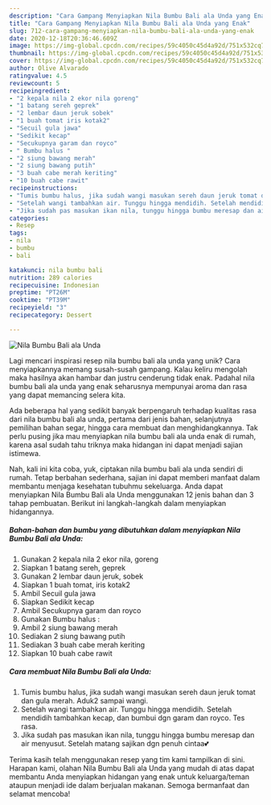 ```yaml
---
description: "Cara Gampang Menyiapkan Nila Bumbu Bali ala Unda yang Enak"
title: "Cara Gampang Menyiapkan Nila Bumbu Bali ala Unda yang Enak"
slug: 712-cara-gampang-menyiapkan-nila-bumbu-bali-ala-unda-yang-enak
date: 2020-12-18T20:36:46.609Z
image: https://img-global.cpcdn.com/recipes/59c4050c45d4a92d/751x532cq70/nila-bumbu-bali-ala-unda-foto-resep-utama.jpg
thumbnail: https://img-global.cpcdn.com/recipes/59c4050c45d4a92d/751x532cq70/nila-bumbu-bali-ala-unda-foto-resep-utama.jpg
cover: https://img-global.cpcdn.com/recipes/59c4050c45d4a92d/751x532cq70/nila-bumbu-bali-ala-unda-foto-resep-utama.jpg
author: Olive Alvarado
ratingvalue: 4.5
reviewcount: 5
recipeingredient:
- "2 kepala nila 2 ekor nila goreng"
- "1 batang sereh geprek"
- "2 lembar daun jeruk sobek"
- "1 buah tomat iris kotak2"
- "Secuil gula jawa"
- "Sedikit kecap"
- "Secukupnya garam dan royco"
- " Bumbu halus "
- "2 siung bawang merah"
- "2 siung bawang putih"
- "3 buah cabe merah keriting"
- "10 buah cabe rawit"
recipeinstructions:
- "Tumis bumbu halus, jika sudah wangi masukan sereh daun jeruk tomat dan gula merah. Aduk2 sampai wangi."
- "Setelah wangi tambahkan air. Tunggu hingga mendidih. Setelah mendidih tambahkan kecap, dan bumbui dgn garam dan royco. Tes rasa."
- "Jika sudah pas masukan ikan nila, tunggu hingga bumbu meresap dan air menyusut. Setelah matang sajikan dgn penuh cintaa💕"
categories:
- Resep
tags:
- nila
- bumbu
- bali

katakunci: nila bumbu bali 
nutrition: 289 calories
recipecuisine: Indonesian
preptime: "PT26M"
cooktime: "PT39M"
recipeyield: "3"
recipecategory: Dessert

---
```



![Nila Bumbu Bali ala Unda](https://img-global.cpcdn.com/recipes/59c4050c45d4a92d/751x532cq70/nila-bumbu-bali-ala-unda-foto-resep-utama.jpg)

Lagi mencari inspirasi resep nila bumbu bali ala unda yang unik? Cara menyiapkannya memang susah-susah gampang. Kalau keliru mengolah maka hasilnya akan hambar dan justru cenderung tidak enak. Padahal nila bumbu bali ala unda yang enak seharusnya mempunyai aroma dan rasa yang dapat memancing selera kita.

Ada beberapa hal yang sedikit banyak berpengaruh terhadap kualitas rasa dari nila bumbu bali ala unda, pertama dari jenis bahan, selanjutnya pemilihan bahan segar, hingga cara membuat dan menghidangkannya. Tak perlu pusing jika mau menyiapkan nila bumbu bali ala unda enak di rumah, karena asal sudah tahu triknya maka hidangan ini dapat menjadi sajian istimewa.




Nah, kali ini kita coba, yuk, ciptakan nila bumbu bali ala unda sendiri di rumah. Tetap berbahan sederhana, sajian ini dapat memberi manfaat dalam membantu menjaga kesehatan tubuhmu sekeluarga. Anda dapat menyiapkan Nila Bumbu Bali ala Unda menggunakan 12 jenis bahan dan 3 tahap pembuatan. Berikut ini langkah-langkah dalam menyiapkan hidangannya.

<!--inarticleads1-->

##### Bahan-bahan dan bumbu yang dibutuhkan dalam menyiapkan Nila Bumbu Bali ala Unda:

1. Gunakan 2 kepala nila 2 ekor nila, goreng
1. Siapkan 1 batang sereh, geprek
1. Gunakan 2 lembar daun jeruk, sobek
1. Siapkan 1 buah tomat, iris kotak2
1. Ambil Secuil gula jawa
1. Siapkan Sedikit kecap
1. Ambil Secukupnya garam dan royco
1. Gunakan  Bumbu halus :
1. Ambil 2 siung bawang merah
1. Sediakan 2 siung bawang putih
1. Sediakan 3 buah cabe merah keriting
1. Siapkan 10 buah cabe rawit




<!--inarticleads2-->

##### Cara membuat Nila Bumbu Bali ala Unda:

1. Tumis bumbu halus, jika sudah wangi masukan sereh daun jeruk tomat dan gula merah. Aduk2 sampai wangi.
1. Setelah wangi tambahkan air. Tunggu hingga mendidih. Setelah mendidih tambahkan kecap, dan bumbui dgn garam dan royco. Tes rasa.
1. Jika sudah pas masukan ikan nila, tunggu hingga bumbu meresap dan air menyusut. Setelah matang sajikan dgn penuh cintaa💕




Terima kasih telah menggunakan resep yang tim kami tampilkan di sini. Harapan kami, olahan Nila Bumbu Bali ala Unda yang mudah di atas dapat membantu Anda menyiapkan hidangan yang enak untuk keluarga/teman ataupun menjadi ide dalam berjualan makanan. Semoga bermanfaat dan selamat mencoba!
